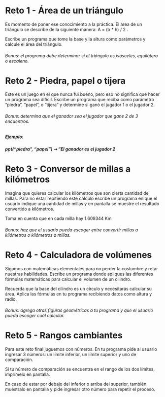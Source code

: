 # Reto 1 - Área de un triángulo
Es momento de poner ese conocimiento a la práctica. El área de un triángulo se describe de la siguiente manera: A = (b * h) / 2 .

Escribe un programa que tome la base y la altura como parámetros y calcule el área del triángulo.

###### Bonus: el programa debe determinar si el triángulo es isósceles, equilátero o escaleno.

# Reto 2 - Piedra, papel o tijera
Este es un juego en el que nunca fui bueno, pero eso no significa que hacer un programa sea difícil. Escribe un programa que reciba como parámetro “piedra”, “papel”, o “tijera” y determine si ganó el jugador 1 o el jugador 2.

###### Bonus: determina que el ganador sea el jugador que gane 2 de 3 encuentros.

##### Ejemplo:

##### ppt(“piedra”, “papel”) ➞ “El ganador es el jugador 2

# Reto 3 - Conversor de millas a kilómetros
Imagina que quieres calcular los kilómetros que son cierta cantidad de millas. Para no estar repitiendo este cálculo escribe un programa en que el usuario indique una cantidad de millas y en pantalla se muestre el resultado convertido a kilómetros.

Toma en cuenta que en cada milla hay 1.609344 Km

###### Bonus: haz que el usuario pueda escoger entre convertir millas a kilómetros o kilómetros a millas.

# Reto 4 - Calculadora de volúmenes
Sigamos con matemáticas elementales para no perder la costumbre y retar nuestras habilidades. Escribe un programa donde apliques las diferentes fórmulas matemáticas para calcular el volumen de un cilindro.

Recuerda que la base del cilindro es un círculo y necesitarás calcular su área. Aplica las fórmulas en tu programa recibiendo datos como altura y radio.

###### Bonus: agrega otras figuras geométricas a tu programa y que el usuario pueda escoger cuál calcular.

# Reto 5 - Rangos cambiantes
Para este reto final juguemos con números. En tu programa pide al usuario ingresar 3 números: un límite inferior, un límite superior y uno de comparación.

Si tu número de comparación se encuentra en el rango de los dos límites, imprímelo en pantalla.

En caso de estar por debajo del inferior o arriba del superior, también muéstralo en pantalla y pide ingresar otro número para repetir el proceso.